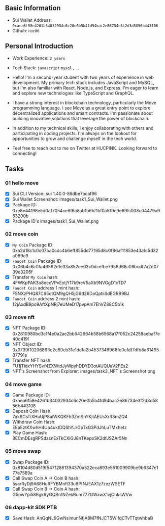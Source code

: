 ## Basic Information
- Sui Wallet Address: `0xaea6f58e4261b34032934c6c20e0b5b4fd94bac2e86734e3f2d3d5856b443108`
- Github: `Huc06`

## Personal Introduction
- Work Experience: `2 years`
- Tech Stack: `javascript` `mysql` , ...
- Hello! I'm a second-year student with two years of experience in web development. My primary tech stack includes JavaScript and MySQL, but I'm also familiar with React, Node.js, and Express. I'm eager to learn and explore new technologies like TypeScript and GraphQL.

- I have a strong interest in blockchain technology, particularly the Move programming language. I see Move as a great entry point to explore decentralized applications and smart contracts. I'm passionate about building innovative solutions that leverage the power of blockchain.

- In addition to my technical skills, I enjoy collaborating with others and participating in coding projects. I'm always on the lookout for opportunities to grow and challenge myself in the tech world.

- Feel free to reach out to me on Twitter at HUCPINK. Looking forward to connecting!

## Tasks

### 01 hello move
- [x] Sui CLI Version: sui 1.40.0-86dbe7acaf96
- [x] Sui Wallet Screenshot: images/task1_Sui_Wallet.png
- [x] Package ID: 0xe8e44198e5d0af7054ce6f6a8ab1b6bf1bf0a519c9e69fc008c04479a953200b
- [x] Package ID's images/task1_Sui_Wallet.png

### 02 move coin
- [x] `My Coin` Package ID: 0xa2d18c1c0c07ba0cdc4b6eff855dd77195d8c0f86af11853e43a1c5d32a089e9 
- [x] `Faucet Coin` Package ID: 0x06b4c6c0fa46562e1e33a852ee03c0dcefbe7956d68c08bcdf7a2d0739e3206f
- [x] Transfer `My Coin` hash: 4FWKpPAK3o8eccVPvExtjY17k9rcV5aXb9NVGgD1cTD7
- [x] `Faucet Coin` address 1 mint hash: F5NXzPHQ87C65qtQM9gQH5jG9d29DoQptiiSdEGRB9BJ
- [x] `Faucet Coin` address 2 mint hash: 12jAxdB9po9AftXpNRj7eUMeD17pvpAm7EhVZ88C5b1k

### 03 move nft
- [x] NFT Package ID: 0x2810980bd3c1f4e0a2ae2bb542664b58b6568a17f052c24258aebaf7e40c4191
- [x] NFT Object ID: 0x0739f10206863c2c80cb31e1da1a2b4537346968fe0cfdf7dfb8a6149587791e
- [x] Transfer NFT hash: FU1jTidxYHYSvf4ZXWtdJyWpyhDDYD3otAUQUaV2FEs2
- [x] NFT's Screenshot from Explorer: images/task3_NFT's Screenshot.png

### 04 move game
- [x] Game Package ID: 0xaea6f58e4261b34032934c6c20e0b5b4fd94bac2e86734e3f2d3d5856b443108
- [x] Deposit Coin Hash: 7qk9CsTiXHuUjP8aiWKQKFh3ZmSnYKjtAEUsXrR3mZQ4
- [x] Withdraw Coin Hash: EEaEztKXwhH4Ua4uktDQShYJrGpTxG3PdJhLuTMxhetz
- [x] Play Game Hash: 8ECmDEsgRPSdzsnExTkCXiGJ8nTKepoSK2dfJSZAr5Nn

### 05 move swap
- [x] Swap Package ID: 0x8104d80d519f54712861394370a522eca893e551009909be9b6347e177e7589a
- [x] Call Swap Coin A -> Coin B hash: 5sarRyDj9A68HuRFYBMnft33u8PtNJEAX1z7zezWSETF
- [x] Call Swap Coin B -> Coin A hash: G5owYpi58Bgk9yGQBn1NZekBum77ZGWawX1vjChksWVw

### 06 dapp-kit SDK PTB
- [x] Save Hash: AnQqNL9GwNsimunNfjA8M7fNJCT5WifqCTvTTqtwhbaB

